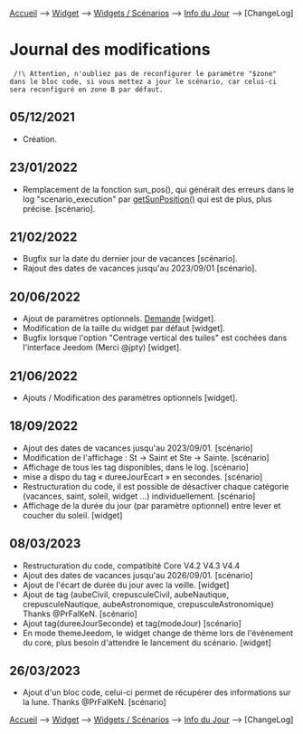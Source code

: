 <a href="{{site.url}}/documentation">Accueil</a> --> <a href="{{site.url}}/documentation/{{site.widget}}">Widget</a> --> <a href="{{site.url}}/documentation/{{site.widget}}/fr_FR/widget_scenario">Widgets / Scénarios</a> --> <a href="{{site.url}}/documentation/{{site.widget}}/fr_FR/widget_scenario/info_du_jour">Info du Jour</a> --> [ChangeLog]

# Journal des modifications

     
     /!\ Attention, n'oubliez pas de reconfigurer le paramètre "$zone" dans le bloc code, si vous mettez a jour le scénario, car celui-ci sera reconfiguré en zone B par défaut.
     

## 05/12/2021
- Création.
## 23/01/2022
- Remplacement de la fonction sun_pos(), qui générait des erreurs dans le log "scenario_execution" par [getSunPosition()](https://github.com/KiboOst/php-sunPos/blob/master/phpSunPos.php) qui est de plus, plus précise. [scénario].
## 21/02/2022
- Bugfix sur la date du dernier jour de vacances [scénario].
- Rajout des dates de vacances jusqu'au 2023/09/01 [scénario].
## 20/06/2022
- Ajout de paramètres optionnels. [Demande](https://community.jeedom.com/t/widget-perso-info-du-jour/86118) [widget].
- Modification de la taille du widget par défaut [widget].
- Bugfix lorsque l'option "Centrage vertical des tuiles" est cochées dans l'interface Jeedom (Merci @jpty) [widget].
## 21/06/2022
- Ajouts / Modification des paramètres optionnels [widget].
## 18/09/2022
  - Ajout des dates de vacances jusqu'au 2023/09/01. [scénario]
  - Modification de l'affichage : St -> Saint et Ste -> Sainte. [scénario]
  - Affichage de tous les tag disponibles, dans le log. [scénario]
  - mise a dispo du tag « dureeJourEcart » en secondes. [scénario]
  - Restructuration du code, il est possible de désactiver chaque catégorie (vacances, saint, soleil, widget ...) individuellement. [scénario]
  - Affichage de la durée du jour (par paramètre optionnel) entre lever et coucher du soleil. [widget]
## 08/03/2023
  - Restructuration du code, compatibité Core V4.2 V4.3 V4.4
  - Ajout des dates de vacances jusqu'au 2026/09/01. [scénario]
  - Ajout de l'écart de durée du jour avec la veille. [widget]
  - Ajout de tag (aubeCivil, crepusculeCivil, aubeNautique, crepusculeNautique, aubeAstronomique, crepusculeAstronomique) Thanks @PrFalKeN.  [scénario]
  - Ajout tag(dureeJourSeconde) et tag(modeJour) [scénario]
  - En mode themeJeedom, le widget change de thème lors de l'évènement du core, plus besoin d'attendre le lancement du scénario. [widget]
## 26/03/2023
  - Ajout d'un bloc code, celui-ci permet de récupérer des informations sur la lune. Thanks @PrFalKeN.  [scénario]

<a href="{{site.url}}/documentation">Accueil</a> --> <a href="{{site.url}}/documentation/{{site.widget}}">Widget</a> --> <a href="{{site.url}}/documentation/{{site.widget}}/fr_FR/widget_scenario">Widgets / Scénarios</a> --> <a href="{{site.url}}/documentation/{{site.widget}}/fr_FR/widget_scenario/info_du_jour">Info du Jour</a> --> [ChangeLog]